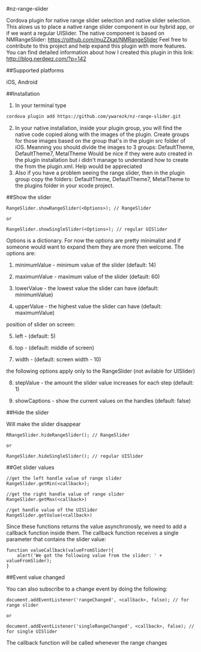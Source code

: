 
#nz-range-slider



Cordova plugin for native range slider selection and native slider selection.
This alows us to place a native range slider component in our hybrid app, or if we want a regular UISlider. 
The native component is based on NMRangeSlider: https://github.com/muZZkat/NMRangeSlider
Feel free to contribute to this project and help expand this plugin with more features.
You can find detailed information about how I created this plugin in this link: http://blog.nerdeez.com/?p=142



##Supported platforms

iOS, Android


##Installation


1. In your terminal type
  ```bash
  cordova plugin add https://github.com/ywarezk/nz-range-slider.git 
  ```
2. In your native installation, inside your plugin group, you will find the native code copied along with the images of the plugin. 
Create groups for those images based on the group that's in the plugin src folder of iOS. 
Meanning you should divide the images to 3 groups: DefaultTheme, DefaultTheme7, MetalTheme
Would be nice if they were auto created in the plugin installation but i didn't manage to understand how to create the from the plugin.xml.
Help would be appreciated
3. Also if you have a problem seeing the range slider, then in the plugin group copy the folders: DefaultTheme, DefaultTheme7, MetalTheme to the plugins folder in your xcode project.



##Show the slider


```
RangeSlider.showRangeSlider(<Options>); // RangeSlider

or

RangeSlider.showSingleSlider(<Options>); // regular UISlider
```
Options is a dictionary.
For now the options are pretty minimalist and if someone would want to expand them they are more then welcome. 
The options are:

1. minimumValue - minimum value of the slider (default: 14)


2. maximumValue - maximum value of the slider (default: 60)


3. lowerValue - the lowest value the slider can have (default: minimumValue)


4. upperValue - the highest value the slider can have (default: maximumValue)


position of slider on screen:

5. left - (default: 5)

6. top - (default: middle of screen)

7. width - (default: screen width - 10)


the following options apply only to the RangeSlider (not avilable for UISlider)

8. stepValue - the amount the slider value increases for each step (default: 1)

8. showCaptions - show the current values on the handles (default: false)


##Hide the slider


Will make the slider disappear 
```
RRangeSlider.hideRangeSlider(); // RangeSlider

or

RangeSlider.hideSingleSlider(); // regular UISlider
```



##Get slider values


```
//get the left handle value of range slider
RangeSlider.getMin(<callback>);

//get the right handle value of range slider
RangeSlider.getMax(<callback>)

//get handle value of the UISlider
RangeSlider.getValue(<callback>)
```

Since these functions returns the value asynchronosly, we need to add a callback function inside them. 
The callback function receives a single parameter that contains the slider value: 
```
function valueCallback(valueFromSlider){
	alert('We got the following value from the slider: ' + valueFromSlider);
}
``` 



##Event value changed


You can also subscribe to a change event by doing the following: 
```
document.addEventListener('rangeChanged', <callback>, false); // for range slider

or

document.addEventListener('singleRangeChanged', <callback>, false); // for single UISlider
```
The callback function will be called whenever the range changes





